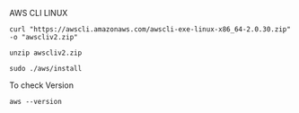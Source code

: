 AWS CLI LINUX

```
curl "https://awscli.amazonaws.com/awscli-exe-linux-x86_64-2.0.30.zip" -o "awscliv2.zip"
```

```
unzip awscliv2.zip
```
```
sudo ./aws/install
```

To check Version
```
aws --version
```
